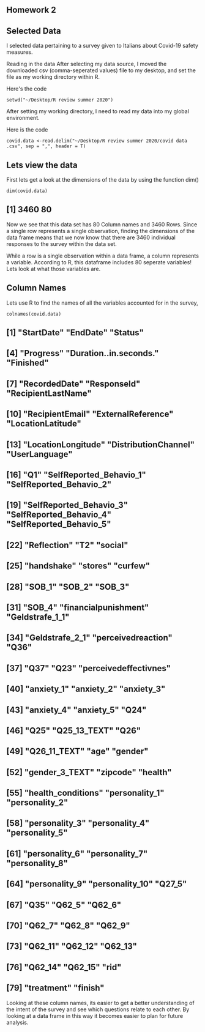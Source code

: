 ## Homework 2 
## Selected Data

I selected data pertaining to a survey given to Italians about Covid-19 safety measures.

Reading in the data
After selecting my data source, I moved the downloaded csv (comma-seperated values) file to my desktop, and set the file as my working directory within R.

Here's the code
```{r}
setwd("~/Desktop/R review summer 2020")
```
After setting my working directory, I need to read my data into my global environment.

Here is the code
```{r}
covid.data <-read.delim("~/Desktop/R review summer 2020/covid data .csv", sep = ",", header = T)
```
## Lets view the data
First lets get a look at the dimensions of the data by using the function dim()
```{r}
dim(covid.data)
```
## [1] 3460   80
Now we see that this data set has 80 Column names and 3460 Rows. Since a single row represents a single observation, finding the dimensions of the data frame means that we now know that there are 3460 individual responses to the survey within the data set.

While a row is a single observation within a data frame, a column represents a variable. According to R, this dataframe includes 80 seperate variables! Lets look at what those variables are.

## Column Names
Lets use R to find the names of all the variables accounted for in the survey,
```{r}
colnames(covid.data)
```
##  [1] "StartDate"              "EndDate"                "Status"                
##  [4] "Progress"               "Duration..in.seconds."  "Finished"              
##  [7] "RecordedDate"           "ResponseId"             "RecipientLastName"     
## [10] "RecipientEmail"         "ExternalReference"      "LocationLatitude"      
## [13] "LocationLongitude"      "DistributionChannel"    "UserLanguage"          
## [16] "Q1"                     "SelfReported_Behavio_1" "SelfReported_Behavio_2"
## [19] "SelfReported_Behavio_3" "SelfReported_Behavio_4" "SelfReported_Behavio_5"
## [22] "Reflection"             "T2"                     "social"                
## [25] "handshake"              "stores"                 "curfew"                
## [28] "SOB_1"                  "SOB_2"                  "SOB_3"                 
## [31] "SOB_4"                  "financialpunishment"    "Geldstrafe_1_1"        
## [34] "Geldstrafe_2_1"         "perceivedreaction"      "Q36"                   
## [37] "Q37"                    "Q23"                    "perceivedeffectivnes"  
## [40] "anxiety_1"              "anxiety_2"              "anxiety_3"             
## [43] "anxiety_4"              "anxiety_5"              "Q24"                   
## [46] "Q25"                    "Q25_13_TEXT"            "Q26"                   
## [49] "Q26_11_TEXT"            "age"                    "gender"                
## [52] "gender_3_TEXT"          "zipcode"                "health"                
## [55] "health_conditions"      "personality_1"          "personality_2"         
## [58] "personality_3"          "personality_4"          "personality_5"         
## [61] "personality_6"          "personality_7"          "personality_8"         
## [64] "personality_9"          "personality_10"         "Q27_5"                 
## [67] "Q35"                    "Q62_5"                  "Q62_6"                 
## [70] "Q62_7"                  "Q62_8"                  "Q62_9"                 
## [73] "Q62_11"                 "Q62_12"                 "Q62_13"                
## [76] "Q62_14"                 "Q62_15"                 "rid"                   
## [79] "treatment"              "finish"
Looking at these column names, its easier to get a better understanding of the intent of the survey and see which questions relate to each other. By looking at a data frame in this way it becomes easier to plan for future analysis.
